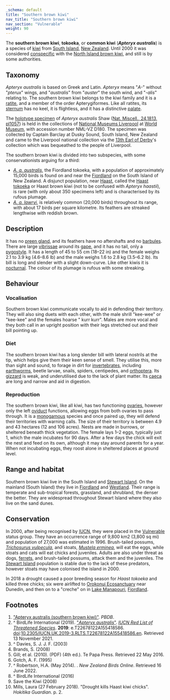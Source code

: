 ```yaml
---
_schema: default
title: "Southern brown kiwi"
nav_title: "Southern brown kiwi"
nav_section: "Vulnerable"
weight: 90
---
```

                                   



 

The **southern brown kiwi**, **tokoeka**, or **common kiwi** (_**Apteryx australis**_) is a species of [kiwi](https://en.wikipedia.org/wiki/Kiwi_(bird)) from [South Island](https://en.wikipedia.org/wiki/South_Island), [New Zealand](https://en.wikipedia.org/wiki/New_Zealand). Until 2000 it was considered [conspecific](https://en.wikipedia.org/wiki/Conspecificity) with the [North Island brown kiwi](https://en.wikipedia.org/wiki/North_Island_brown_kiwi), and still is by some authorities.

Taxonomy
------------

_Apteryx australis_ is based on Greek and Latin. _Apteryx_ means "_A-_" without "_pterux_" wings, and "_australis_" from "_auster_" the south wind, and "_\-alis_" relating to. The southern brown kiwi belongs to the kiwi family and it is a [ratite](https://en.wikipedia.org/wiki/Ratite), and a member of the order Apterygiformes. Like all ratites, its [sternum](https://en.wikipedia.org/wiki/Sternum) has no keel, it is flightless, and it has a distinctive [palate](https://en.wikipedia.org/wiki/Palate).

The [holotype specimen](https://en.wikipedia.org/wiki/Holotype) of _Apteryx australis_ Shaw ([Nat. Miscell., 24,1813, pl1057](https://biodiversitylibrary.org/page/47721536)) is held in the collections of [National Museums Liverpool](https://en.wikipedia.org/wiki/National_Museums_Liverpool) at [World Museum](https://en.wikipedia.org/wiki/World_Museum), with accession number NML-VZ D180. The specimen was collected by Captain Barclay at Dusky Sound, South Island, New Zealand and came to the Liverpool national collection via the [13th Earl of Derby](https://en.wikipedia.org/wiki/13th_Earl_of_Derby)'s collection which was bequeathed to the people of Liverpool.

The southern brown kiwi is divided into two subspecies, with some conservationists arguing for a third:

*   _[A. a. australis](https://en.wikipedia.org/wiki/Fiordland_tokoeka)_, the Fiordland tokoeka, with a population of approximately 15,000 birds is found on and near the [Fiordland](https://en.wikipedia.org/wiki/Fiordland) on the South Island of New Zealand. A disjunct population, near [Haast](https://en.wikipedia.org/wiki/Haast,_New_Zealand), called the [Haast tokoeka](https://en.wikipedia.org/wiki/Haast_tokoeka) or Haast brown kiwi (not to be confused with _Apteryx haastii_), is rare (with only about 350 specimens left) and is characterised by its rufous plumage.
*   _[A. a. lawryi](https://en.wikipedia.org/wiki/Stewart_Island_kiwi)_, is relatively common (20,000 birds) throughout its range, with about 17 birds per square kilometre. Its feathers are streaked lengthwise with reddish brown.

Description
---------------

It has no [preen gland](https://en.wikipedia.org/wiki/Preen_gland), and its feathers have no aftershafts and no [barbules](https://en.wikipedia.org/wiki/Barbule). There are large [vibrissae](https://en.wikipedia.org/wiki/Vibrissae) around its [gape](https://en.wikipedia.org/wiki/Gape), and it has no tail, only a [pygostyle](https://en.wikipedia.org/wiki/Pygostyle). It has a length of 45 to 55 cm (18–22 in) and the female weighs 2.1 to 3.9 kg (4.6–8.6 lb) and the male weighs 1.6 to 2.8 kg (3.5–6.2 lb). Its bill is long and slender with a slight down-curve. Like other kiwis it is [nocturnal](https://en.wikipedia.org/wiki/Nocturnal). The colour of its plumage is rufous with some streaking.

Behaviour
-------------

### Vocalisation

Southern brown kiwi communicate vocally to aid in defending their territory. They will also sing duets with each other, with the male shrill "kee-wee" or "kee-kee" and the females hoarse " kurr kurr". Males are more vocal and they both call in an upright position with their legs stretched out and their bill pointing up.

### Diet

The southern brown kiwi has a long slender bill with lateral nostrils at the tip, which helps give them their keen sense of smell. They utilise this, more than sight and sound, to forage in dirt for [invertebrates](https://en.wikipedia.org/wiki/Invertebrate), including [earthworms](https://en.wikipedia.org/wiki/Earthworms), beetle larvae, snails, spiders, centipedes, and [orthoptera](https://en.wikipedia.org/wiki/Orthoptera). Its [gizzard](https://en.wikipedia.org/wiki/Gizzard) is weak, and underutilised due to the lack of plant matter. Its [caeca](https://en.wikipedia.org/wiki/Caecum) are long and narrow and aid in digestion.

### Reproduction

The southern brown kiwi, like all kiwi, has two functioning [ovaries](https://en.wikipedia.org/wiki/Ovaries), however only the left [oviduct](https://en.wikipedia.org/wiki/Oviduct) functions, allowing eggs from both ovaries to pass through. It is a [monogamous](https://en.wikipedia.org/wiki/Monogamous) species and once paired up, they will defend their territories with warning calls. The size of their territory is between 4.9 and 43 hectares (12 and 106 acres). Nests are made in burrows, or sheltered beneath thick vegetation. The female lays 1–2 eggs, typically just 1, which the male incubates for 90 days. After a few days the chick will exit the nest and feed on its own, although it may stay around parents for a year. When not incubating eggs, they roost alone in sheltered places at ground level.

Range and habitat
---------------------

Southern brown kiwi live in the South Island and [Stewart Island](https://en.wikipedia.org/wiki/Stewart_Island). On the mainland (South Island) they live in [Fiordland](https://en.wikipedia.org/wiki/Fiordland) and [Westland](https://en.wikipedia.org/wiki/Westland_District). Their range is temperate and sub-tropical forests, grassland, and shrubland, the denser the better. They are widespread throughout Stewart Island where they also live on the sand dunes.

Conservation
----------------

In 2000, after being recognised by [IUCN](https://en.wikipedia.org/wiki/IUCN), they were placed in the [Vulnerable](https://en.wikipedia.org/wiki/Vulnerable_species) status group. They have an occurrence range of 9,800 km2 (3,800 sq mi) and population of 27,000 was estimated in 1996. Brush-tailed possums, _[Trichosurus vulpecula](https://en.wikipedia.org/wiki/Trichosurus_vulpecula)_, and stoats, _[Mustela erminea](https://en.wikipedia.org/wiki/Mustela_erminea)_, will eat the eggs, while stoats and cats will eat chicks and juveniles. Adults are also under threat as dogs, [ferrets](https://en.wikipedia.org/wiki/Ferret), and brush-tailed possums, attack them and the juveniles. The [Stewart Island](https://en.wikipedia.org/wiki/Stewart_Island) population is stable due to the lack of these predators, however stoats may have colonised the island in 2000.

In 2018 a drought caused a poor breeding season for _Haast tokoeka_ and killed three chicks; six were airlifted to [Orokonui Ecosanctuary](https://en.wikipedia.org/wiki/Orokonui_Ecosanctuary) near Dunedin, and then on to a "creche" on  in [Lake Manapouri](https://en.wikipedia.org/wiki/Lake_Manapouri), [Fiordland](https://en.wikipedia.org/wiki/Fiordland).

Footnotes
-------------

1.   ["Apteryx australis (southern brown kiwi)"](https://paleobiodb.org/classic/checkTaxonInfo?taxon_no=369211&is_real_user=1). _PBDB_.
2.  ^    BirdLife International (2019). ["_Apteryx australis_"](https://www.iucnredlist.org/species/22678122/155418586). _[IUCN Red List of Threatened Species](https://en.wikipedia.org/wiki/IUCN_Red_List)_. **2019**: e.T22678122A155418586. [doi](https://en.wikipedia.org/wiki/Doi_(identifier)):[10.2305/IUCN.UK.2019-3.RLTS.T22678122A155418586.en](https://doi.org/10.2305%2FIUCN.UK.2019-3.RLTS.T22678122A155418586.en). Retrieved 13 November 2021.
3.  ^         Davies, S. J. J. F. (2003)
4.   Brands, S. (2008)
5.   Gill; et al. (2010).  (PDF) (4th ed.). Te Papa Press. Retrieved 22 May 2016.
6.   Gotch, A. F. (1995)
7.  ^   Robertson, H.A. (May 2014). . _New Zealand Birds Online_. Retrieved 16 June 2022.
8.  ^       BirdLife International (2016)
9.   Save the Kiwi (2008)
10.   Mills, Laura (27 February 2018). "Drought kills Haast kiwi chicks". _Hokitika Guardian_. p. 2.


